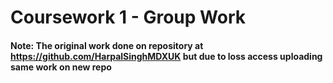 # Coursework 1 - Group Work
#### Note: The original work done on repository at https://github.com/HarpalSinghMDXUK but due to loss access uploading same work on new repo